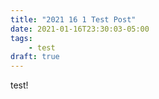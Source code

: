 ```yaml
---
title: "2021 16 1 Test Post"
date: 2021-01-16T23:30:03-05:00
tags:
    - test
draft: true
---
```


test!